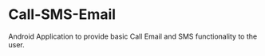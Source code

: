 # Call-SMS-Email

Android Application to provide basic Call Email and SMS functionality to the user.
